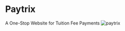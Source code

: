 # Paytrix
A One-Stop Website for Tuition Fee Payments 
![paytrix](https://user-images.githubusercontent.com/92975269/170434258-fcb867de-fb74-4429-9540-66614f0dfabf.jpg)

